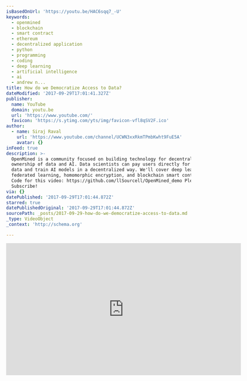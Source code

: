 ```yaml
---
isBasedOnUrl: 'https://youtu.be/HAC6sqq7_-U'
keywords:
  - openmined
  - blockchain
  - smart contract
  - ethereum
  - decentralized application
  - python
  - programming
  - coding
  - deep learning
  - artificial intelligence
  - ai
  - andrew n...
title: How do we Democratize Access to Data?
dateModified: '2017-09-29T17:01:41.327Z'
publisher:
  name: YouTube
  domain: youtu.be
  url: 'https://www.youtube.com/'
  favicon: 'https://s.ytimg.com/yts/img/favicon-vfl8qSV2F.ico'
author:
  - name: Siraj Raval
    url: 'https://www.youtube.com/channel/UCWN3xxRkmTPmbKwht9FuE5A'
    avatar: {}
inFeed: true
description: >-
  OpenMined is a community focused on building technology for decentralized
  ownership of data and AI. Data scientists can pay users directly for their
  data and train AI models in a decentralized way. We'll cover deep learning,
  federated learning, homomorphic encryption, and blockchain smart contracts!
  Code for this video: https://github.com/llSourcell/OpenMined_demo Please
  Subscribe!
via: {}
datePublished: '2017-09-29T17:01:44.872Z'
starred: true
datePublishedOriginal: '2017-09-29T17:01:44.872Z'
sourcePath: _posts/2017-09-29-how-do-we-democratize-access-to-data.md
_type: VideoObject
_context: 'http://schema.org'

---
```

<iframe src="https://cdn.embedly.com/widgets/media.html?src=https%3A%2F%2Fwww.youtube.com%2Fembed%2FHAC6sqq7_-U%3Ffeature%3Doembed&amp;url=http%3A%2F%2Fwww.youtube.com%2Fwatch%3Fv%3DHAC6sqq7_-U&amp;image=https%3A%2F%2Fi.ytimg.com%2Fvi%2FHAC6sqq7_-U%2Fhqdefault.jpg&amp;key=b7d04c9b404c499eba89ee7072e1c4f7&amp;type=text%2Fhtml&amp;schema=youtube" width="640" height="360" scrolling="no" frameborder="0" allowfullscreen="" style=""></iframe>